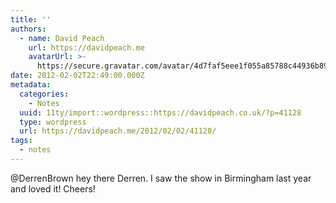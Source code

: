```yaml
---
title: ''
authors:
  - name: David Peach
    url: https://davidpeach.me
    avatarUrl: >-
      https://secure.gravatar.com/avatar/4d7faf5eee1f055a85788c44936b8995eaab6dfb004e7854ec747ccb272e91ee?s=96&d=mm&r=g
date: 2012-02-02T22:49:00.000Z
metadata:
  categories:
    - Notes
  uuid: 11ty/import::wordpress::https://davidpeach.co.uk/?p=41128
  type: wordpress
  url: https://davidpeach.me/2012/02/02/41128/
tags:
  - notes
---
```

@DerrenBrown hey there Derren. I saw the show in Birmingham last year and loved it! Cheers!